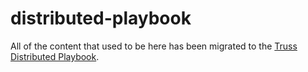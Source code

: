 # distributed-playbook

All of the content that used to be here has been migrated to the [Truss Distributed Playbook](https://guide.truss.works/distributed).

